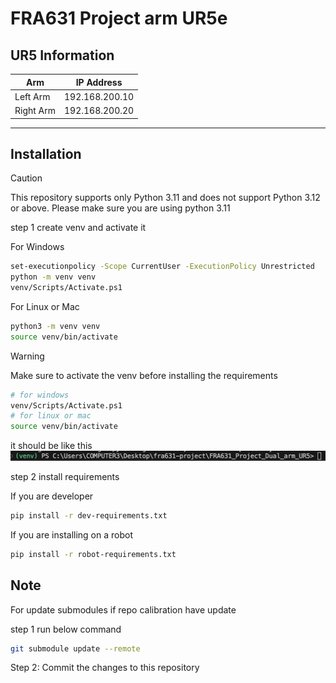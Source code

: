 # FRA631 Project arm UR5e
## UR5 Information

| Arm       | IP Address       |
|-----------|------------------|
| Left Arm  | 192.168.200.10   |
| Right Arm | 192.168.200.20   |


---

## Installation

>[!CAUTION]
> This repository supports only Python 3.11 and does not support Python 3.12 or above.
> Please make sure you are using python 3.11

step 1 create venv and activate it

For Windows
```bash
set-executionpolicy -Scope CurrentUser -ExecutionPolicy Unrestricted
python -m venv venv
venv/Scripts/Activate.ps1
```

For Linux or Mac

```bash
python3 -m venv venv
source venv/bin/activate
```


> [!WARNING]
> Make sure to activate the venv before installing the requirements
> ```bash
> # for windows
> venv/Scripts/Activate.ps1
> # for linux or mac
> source venv/bin/activate
> ```
> it should be like this
> ![bash venv](./images/bash_venv.png)

step 2 install requirements

If you are developer 
```bash
pip install -r dev-requirements.txt 
```

If you are installing on a robot
```bash
pip install -r robot-requirements.txt
```


## Note
For update submodules if repo calibration have update

step 1 run below command 
```bash
git submodule update --remote
```
Step 2: Commit the changes to this repository

